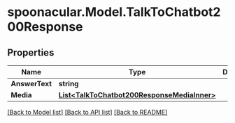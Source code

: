 # spoonacular.Model.TalkToChatbot200Response

## Properties

Name | Type | Description | Notes
------------ | ------------- | ------------- | -------------
**AnswerText** | **string** |  | 
**Media** | [**List&lt;TalkToChatbot200ResponseMediaInner&gt;**](TalkToChatbot200ResponseMediaInner.md) |  | 

[[Back to Model list]](../README.md#documentation-for-models) [[Back to API list]](../README.md#documentation-for-api-endpoints) [[Back to README]](../README.md)

